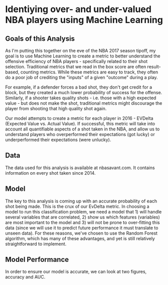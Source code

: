 # Identiying over- and under-valued NBA players using Machine Learning

## Goals of this Analysis
As I'm putting this together on the eve of the NBA 2017 season tipoff, my goal is to use Machine Learning to create a metric to better understand the offensive efficiency of NBA players - specifically related to their shot selection. Traditional metrics that we read in the box score are often result-based, counting metrics. While these metrics are easy to track, they often do a poor job of crediting the "inputs" of a given "outcome" during a play. 

For example, if a defender forces a bad shot, they don't get credit for a block, but they created a much lower probability of success for the offense. Similarly, if a shooter takes quality shots - i.e. those with a high expected value - but does not make the shot, traditional metrics might discourage the player from shooting that high quality shot again. 

Our model attempts to create a metric for each player in 2016 - EVDelta (Expected Value vs. Actual Value). If successful, this metric will take into account all quantifiable aspects of a shot taken in the NBA, and allow us to understand players who overperformed their expectations (got lucky) or underperformed their expectations (were unlucky). 

## Data 
The data used for this analysis is available at nbasavant.com. It contains information on every shot taken since 2014. 

## Model
The key to this analysis is coming up with an accurate probability of each shot being made. This is the crux of our EvDelta metric. In choosing a model to run this classification problem, we need a model that 1) will handle several variables that are correlated, 2) show us which features (variables) are most important to the model and 3) will not be prone to over-fitting this data (since we will use it to predict future performance it must translate to unseen data). For these reasons, we've chosen to use the Random Forest algorithm, which has many of these advantages, and yet is still relatively straightforward to implement. 

## Model Performance
In order to ensure our model is accurate, we can look at two figures, accuracy and AUC. 

